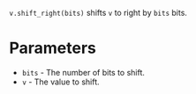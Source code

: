 `v.shift_right(bits)` shifts `v` to right by `bits` bits.

# Parameters

* `bits` - The number of bits to shift.
* `v` - The value to shift.
